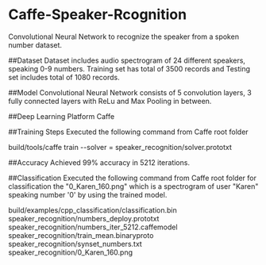 # Caffe-Speaker-Rcognition
Convolutional Neural Network to recognize the speaker from a spoken number dataset.

##Dataset
Dataset includes audio spectrogram of 24 different speakers, speaking 0-9 numbers. 
Training set has total of 3500 records and Testing set includes total of 1080 records.

##Model
Convolutional Neural Network consists of 5 convolution layers, 3 fully connected layers with ReLu and Max Pooling in between. 

##Deep Learning Platform
Caffe

##Training Steps
Executed the following command from Caffe root folder

build/tools/caffe train --solver = speaker_recognition/solver.prototxt

##Accuracy
Achieved 99% accuracy in 5212 iterations.

##Classification
Executed the following command from Caffe root folder for classification the "0_Karen_160.png" which is a spectrogram of user "Karen" speaking number '0' by using the trained model.

build/examples/cpp_classification/classification.bin speaker_recognition/numbers_deploy.prototxt speaker_recognition/numbers_iter_5212.caffemodel speaker_recognition/train_mean.binaryproto speaker_recognition/synset_numbers.txt speaker_recognition/0_Karen_160.png
